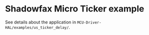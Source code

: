# Shadowfax Micro Ticker example

See details about the application in `MCU-Driver-HAL/examples/us_ticker_delay/`.
